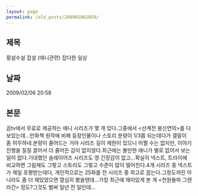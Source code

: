 ```yaml
---
layout: page
permalink: /old_posts/200902062058/
---
```


## 제목
횡설수설 잡설 (애니관련) 잡다한 일상

## 날짜
2009/02/06 20:58

## 본문
곰tv에서 무료로 제공하는 애니 시리즈가 몇 개 있다.그중에서 <선계전 봉신연의>를 다 보았는데...만화책 원작에 비해 등장인물이나 스토리 분량이 1/3쯤 되는데다가 결말이 좀 허무하네.분량이 줄어드는 거야 시리즈 길이 제한이 있으니 어쩔 수는 없지만, 이야기 진행을 질질 끌어서 더 줄어든 감이 없지않다.최근에는 볼만한 애니가 별로 없어서 보는 일이 없다.기대했던 슬레이어즈 시리즈도 영 긴장감이 없고...확실히 넥스트, 트라이에 비교하면 그림체도 그렇고 스토리도 그렇고 수준이 많이 떨어진다.4개 시리즈 중 넥스트가 제일 호평받는데다, 개인적으로는 25화를 전 시리즈 중 최고로 꼽는다.그정도까진 아니라도 좀 더 재밌었으면 열심히 봤을텐데...가장 최근에 재미있게 본 게 <천원돌파 그렌라간> 정도?그것도 벌써 일년 전 일인데...